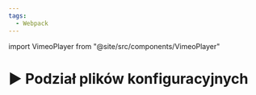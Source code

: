 ```yaml
---
tags:
  - Webpack
---
```


import VimeoPlayer from "@site/src/components/VimeoPlayer"

# ▶️ Podział plików konfiguracyjnych

<VimeoPlayer videoId="322795979" />
